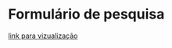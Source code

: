 # Formulário de pesquisa
 [link para vizualização](https://ziery-dev.github.io/Formulario-de-pesquisa/)

